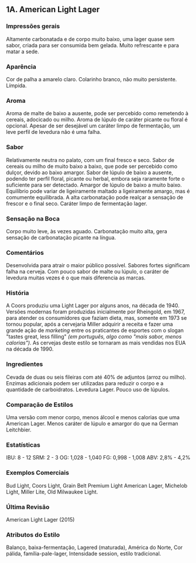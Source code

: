 ## 1A. American Light Lager

### Impressões gerais

Altamente carbonatada e de corpo muito baixo, uma lager quase sem sabor, criada para ser consumida bem gelada. Muito refrescante e para matar a sede.

### Aparência

Cor de palha a amarelo claro. Colarinho branco, não muito persistente. Límpida.

### Aroma

Aroma de malte de baixo a ausente, pode ser percebido como remetendo à cereais, adocicado ou milho. Aroma de lúpulo de caráter picante ou floral é opcional. Apesar de ser desejável um caráter limpo de fermentação, um leve perfil de levedura não é uma falha.

### Sabor

Relativamente neutra no palato, com um final fresco e seco. Sabor de cereais ou milho de muito baixo a baixo, que pode ser percebido como dulçor, devido ao baixo amargor. Sabor de lúpulo de baixo a ausente, podendo ter perfil floral, picante ou herbal, embora seja raramente forte o suficiente para ser detectado. Amargor de lúpulo de baixo a muito baixo. Equilíbrio pode variar de ligeiramente maltado a ligeiramente amargo, mas é comumente equilibrada. A alta carbonatação pode realçar a sensação de frescor e o final seco. Caráter limpo de fermentação lager.

### Sensação na Boca

Corpo muito leve, às vezes aguado. Carbonatação muito alta, gera sensação de carbonatação picante na língua.

### Comentários

Desenvolvida para atrair o maior público possível. Sabores fortes significam falha na cerveja. Com pouco sabor de malte ou lúpulo, o caráter de levedura muitas vezes é o que mais diferencia as marcas.

### História

A Coors produziu uma Light Lager por alguns anos, na década de 1940. Versões modernas foram produzidas inicialmente por Rheingold, em 1967, para atender os consumidores que faziam dieta, mas, somente em 1973 se tornou popular, após a cervejaria Miller adquirir a receita e fazer uma grande ação de *marketing* entre os praticantes de esportes com o slogan "tastes great, less filling" *(em português, algo como "mais sabor, menos calorias")*. As cervejas deste estilo se tornaram as mais vendidas nos EUA na década de 1990.

### Ingredientes

Cevada de duas ou seis fileiras com até 40% de adjuntos (arroz ou milho). Enzimas adicionais podem ser utilizadas para reduzir o corpo e a quantidade de carboidratos. Levedura Lager. Pouco uso de lúpulos.

### Comparação de Estilos

Uma versão com menor corpo, menos álcool e menos calorias que uma American Lager. Menos caráter de lúpulo e amargor do que na German Leitchbier.

### Estatísticas

IBU: 8 - 12
SRM: 2 - 3
OG: 1,028 - 1,040
FG: 0,998 - 1,008
ABV: 2,8% - 4,2%

### Exemplos Comerciais

Bud Light, Coors Light, Grain Belt Premium Light American Lager, Michelob Light, Miller Lite, Old Milwaukee Light.

### Última Revisão

American Light Lager (2015)

### Atributos do Estilo

Balanço, baixa-fermentação, Lagered (maturada), América do Norte, Cor pálida, família-pale-lager, Intensidade session, estilo tradicional.
